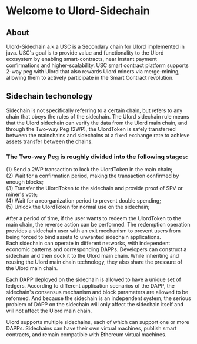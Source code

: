 # Welcome to Ulord-Sidechain

## About
Ulord-Sidechain a.k.a USC is a Secondary chain for Ulord implemented in java. USC's goal is to provide value and functionality to the Ulord ecosystem by enabling smart-contracts, near instant payment confirmations and higher-scalability. USC  smart contract platform  supports 2-way peg with Ulord that also rewards Ulord miners via merge-mining, allowing them to actively participate in the Smart Contract revolution.
 

## Sidechain techonology  
Sidechain is not specifically referring to a certain chain, but refers to any chain that obeys the rules of the sidechain. The Ulord sidechain rule means that the Ulord sidechain can verify the data from the Ulord main chain, and through the Two-way Peg (2WP), the UlordToken is safely transferred between the mainchains and sidechains at a fixed exchange rate to achieve assets transfer between the chains.  

### The Two-way Peg is roughly divided into the following stages:  
(1)	Send a 2WP transaction to lock the UlordToken in the main chain;  
(2)	Wait for a confirmation period, making the transaction confirmed by enough blocks;  
(3)	Transfer the UlordToken to the sidechain and provide proof of SPV or miner's vote;  
(4)	Wait for a reorganization period to prevent double spending;  
(5)	Unlock the UlordToken for normal use on the sidechain;  

After a period of time, if the user wants to redeem the UlordToken to the main chain, the reverse action can be performed. The redemption operation provides a sidechain user with an exit mechanism to prevent users from being forced to bind assets to unwanted sidechain applications.   
Each sidechain can operate in different networks, with independent economic patterns and corresponding DAPPs. Developers can construct a sidechain and then dock it to the Ulord main chain. While inheriting and reusing the Ulord main chain technology, they also share the pressure of the Ulord main chain.  

Each DAPP deployed on the sidechain is allowed to have a unique set of ledgers. According to different application scenarios of the DAPP, the sidechain's consensus mechanism and block parameters are allowed to be reformed. And because the sidechain is an independent system, the serious problem of DAPP on the sidechain will only affect the sidechain itself and will not affect the Ulord main chain.  

Ulord supports multiple sidechains, each of which can support one or more DAPPs. Sidechains can have their own virtual machines, publish smart contracts, and remain compatible with Ethereum virtual machines.



